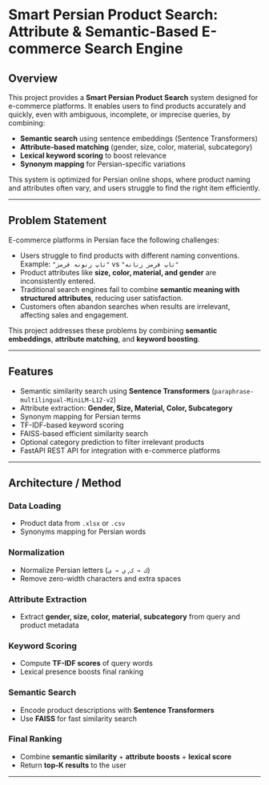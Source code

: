 # Smart Persian Product Search: Attribute & Semantic-Based E-commerce Search Engine

## Overview

This project provides a **Smart Persian Product Search** system designed for e-commerce platforms. It enables users to find products accurately and quickly, even with ambiguous, incomplete, or imprecise queries, by combining:

- **Semantic search** using sentence embeddings (Sentence Transformers)
- **Attribute-based matching** (gender, size, color, material, subcategory)
- **Lexical keyword scoring** to boost relevance
- **Synonym mapping** for Persian-specific variations

This system is optimized for Persian online shops, where product naming and attributes often vary, and users struggle to find the right item efficiently.

---

## Problem Statement

E-commerce platforms in Persian face the following challenges:

- Users struggle to find products with different naming conventions.  
  Example: `"تاپ زنونه قرمز"` vs `"تاپ قرمز زنانه"`
- Product attributes like **size, color, material, and gender** are inconsistently entered.
- Traditional search engines fail to combine **semantic meaning with structured attributes**, reducing user satisfaction.
- Customers often abandon searches when results are irrelevant, affecting sales and engagement.

This project addresses these problems by combining **semantic embeddings**, **attribute matching**, and **keyword boosting**.

---

## Features

- Semantic similarity search using **Sentence Transformers** (`paraphrase-multilingual-MiniLM-L12-v2`)
- Attribute extraction: **Gender, Size, Material, Color, Subcategory**
- Synonym mapping for Persian terms
- TF-IDF-based keyword scoring
- FAISS-based efficient similarity search
- Optional category prediction to filter irrelevant products
- FastAPI REST API for integration with e-commerce platforms

---

## Architecture / Method

### Data Loading

- Product data from `.xlsx` or `.csv`
- Synonyms mapping for Persian words

### Normalization

- Normalize Persian letters (`ك → ک`, `ي → ی`)
- Remove zero-width characters and extra spaces

### Attribute Extraction

- Extract **gender, size, color, material, subcategory** from query and product metadata

### Keyword Scoring

- Compute **TF-IDF scores** of query words
- Lexical presence boosts final ranking

### Semantic Search

- Encode product descriptions with **Sentence Transformers**
- Use **FAISS** for fast similarity search

### Final Ranking

- Combine **semantic similarity** + **attribute boosts** + **lexical score**
- Return **top-K results** to the user

---






